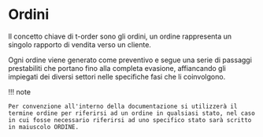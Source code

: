 # Ordini

Il concetto chiave di t-order sono gli ordini, un ordine rappresenta un singolo rapporto di vendita verso un cliente.

Ogni ordine viene generato come preventivo e segue una serie di passaggi prestabiliti che portano fino alla completa evasione, affiancando gli impiegati dei diversi settori nelle specifiche fasi che li coinvolgono.

!!! note

    Per convenzione all'interno della documentazione si utilizzerà il termine ordine per riferirsi ad un ordine in qualsiasi stato, nel caso in cui fosse necessario riferirsi ad uno specifico stato sarà scritto in maiuscolo ORDINE.
